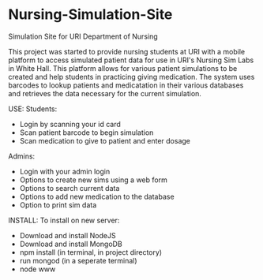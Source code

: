 # Nursing-Simulation-Site
Simulation Site for URI Department of Nursing

This project was started to provide nursing students at URI with a mobile platform to access simulated patient data
for use in URI's Nursing Sim Labs in White Hall.  This platform allows for various patient simulations to be created
and help students in practicing giving medication.  The system uses barcodes to lookup patients and medicatation in 
their various databases and retrieves the data necessary for the current simulation.

USE:
Students:
 - Login by scanning your id card
 - Scan patient barcode to begin simulation
 - Scan medication to give to patient and enter dosage

Admins:
 - Login with your admin login
 - Options to create new sims using a web form
 - Options to search current data
 - Options to add new medication to the database
 - Option to print sim data

INSTALL:
To install on new server:
 - Download and install NodeJS
 - Download and install MongoDB
 - npm install (in terminal, in project directory)
 - run mongod (in a seperate terminal)
 - node www
